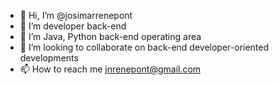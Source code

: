 - 👋 Hi, I’m @josimarrenepont
- 👀 I’m developer back-end
- 🌱 I’m Java, Python back-end operating area
- 💞️ I’m looking to collaborate on back-end developer-oriented developments
- 📫 How to reach me jnrenepont@gmail.com

<!---
josimarrenepont/josimarrenepont is a ✨ special ✨ repository because its `README.md` (this file) appears on your GitHub profile.
You can click the Preview link to take a look at your changes.
--->
